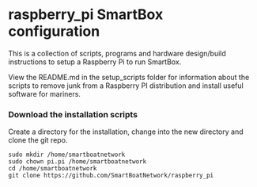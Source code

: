 # raspberry_pi SmartBox configuration

This is a collection of scripts, programs and hardware design/build instructions to
setup a Raspberry Pi to run SmartBox.

View the README.md in the setup_scripts folder for information about the scripts to
remove junk from a Raspberry PI distribution and install useful software for mariners.

### Download the installation scripts

Create a directory for the installation, change into the new directory and clone
the git repo.

```
sudo mkdir /home/smartboatnetwork
sudo chown pi.pi /home/smartboatnetwork
cd /home/smartboatnetwork
git clone https://github.com/SmartBoatNetwork/raspberry_pi
```
